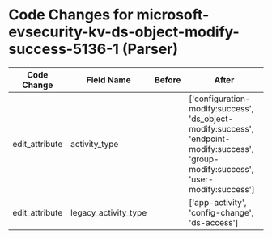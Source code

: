 # Code Changes for microsoft-evsecurity-kv-ds-object-modify-success-5136-1 (Parser)

| Code Change | Field Name | Before | After |
|-------------|------------|--------|-------|
| edit_attribute | activity_type |  | ['configuration-modify:success', 'ds_object-modify:success', 'endpoint-modify:success', 'group-modify:success', 'user-modify:success'] |
| edit_attribute | legacy_activity_type |  | ['app-activity', 'config-change', 'ds-access'] |